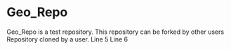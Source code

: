 # Geo_Repo
Geo_Repo is a test repository.
This repository can be forked by other users
Repository cloned by a user.
Line 5
Line 6
